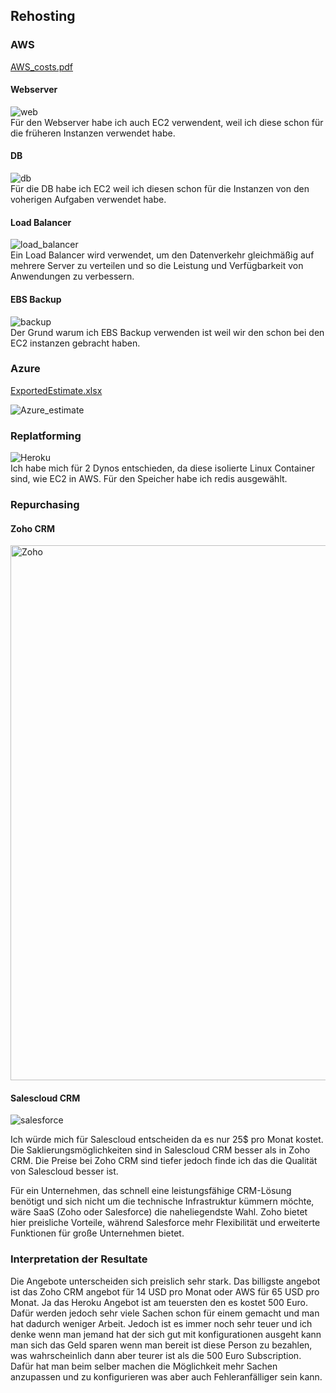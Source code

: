 ## Rehosting

### AWS
[AWS_costs.pdf](https://github.com/user-attachments/files/17190232/AWS_costs.pdf)

#### Webserver
![web](https://github.com/user-attachments/assets/cbbc5c70-0186-4ca2-8c5d-3763e101740f)
<br>
Für den Webserver habe ich auch EC2 verwendent, weil ich diese schon für die früheren Instanzen verwendet habe.

#### DB
![db](https://github.com/user-attachments/assets/dc7f6ff6-4702-4d85-b434-7ab8969d6878)
<br>
Für die DB habe ich EC2 weil ich diesen schon für die Instanzen von den voherigen Aufgaben verwendet habe. 

#### Load Balancer
![load_balancer](https://github.com/user-attachments/assets/a7c9d187-62c1-4256-a29c-ca62f06cc0b2)
<br>
Ein Load Balancer wird verwendet, um den Datenverkehr gleichmäßig auf mehrere Server zu verteilen und so die Leistung und Verfügbarkeit von Anwendungen zu verbessern.
#### EBS Backup
![backup](https://github.com/user-attachments/assets/9a6cc20e-fe70-4306-bf88-bc7c8eba928b)
<br>
Der Grund warum ich EBS Backup verwenden ist weil wir den schon bei den EC2 instanzen gebracht haben.

### Azure
[ExportedEstimate.xlsx](https://github.com/user-attachments/files/17190240/ExportedEstimate.xlsx)

![Azure_estimate](https://github.com/user-attachments/assets/9d488ce7-f34e-4a15-973f-692c2f19c391)

### Replatforming
![Heroku](https://github.com/user-attachments/assets/58406299-36c2-4b69-9b80-190478758e41)
<br>
Ich habe mich für 2 Dynos entschieden, da diese isolierte Linux Container sind, wie EC2 in AWS. Für den Speicher habe ich redis ausgewählt.

### Repurchasing
#### Zoho CRM
<img width="856" alt="Zoho" src="https://github.com/user-attachments/assets/6273436d-2d7d-4b30-a2c0-842991c6aec8">

#### Salescloud CRM
![salesforce](https://github.com/user-attachments/assets/b9330466-73df-4223-a5ca-eed180d0190a)

Ich würde mich für Salescloud entscheiden da es nur 25$ pro Monat kostet. Die Saklierungsmöglichkeiten sind in Salescloud CRM besser als in Zoho CRM. Die Preise bei Zoho CRM sind tiefer jedoch finde ich das die Qualität von Salescloud besser ist.

Für ein Unternehmen, das schnell eine leistungsfähige CRM-Lösung benötigt und sich nicht um die technische Infrastruktur kümmern möchte, wäre SaaS (Zoho oder Salesforce) die naheliegendste Wahl. Zoho bietet hier preisliche Vorteile, während Salesforce mehr Flexibilität und erweiterte Funktionen für große Unternehmen bietet.

### Interpretation der Resultate

Die Angebote unterscheiden sich preislich sehr stark. Das billigste angebot ist das Zoho CRM angebot für 14 USD pro Monat oder AWS für 65 USD pro Monat. Ja das Heroku Angebot ist am teuersten den es kostet 500 Euro. Dafür werden jedoch sehr viele Sachen schon für einem gemacht und man hat dadurch weniger Arbeit. Jedoch ist es immer noch sehr teuer und ich denke wenn man jemand hat der sich gut mit konfigurationen ausgeht kann man sich das Geld sparen wenn man bereit ist diese Person zu bezahlen, was wahrscheinlich dann aber teurer ist als die 500 Euro Subscription. Dafür hat man beim selber machen die Möglichkeit mehr Sachen anzupassen und zu konfigurieren was aber auch Fehleranfälliger sein kann. 
